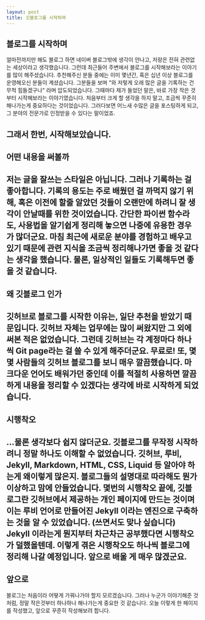 ```yaml
---
layout: post
title: 깃블로그를 시작하며
---
```


## 블로그를 시작하며
얼마전까지만 해도 블로그 하면 네이버 블로그밖에 생각이 안나고, 저랑은 전혀 관련없는 세상이라고 생각했습니다.
그런데 최근들어 주변에서 블로그를 시작해보라는 이야기를 많이 해주셨습니다.
추천해주신 분들 중에는 이미 몇년간, 혹은 십년 이상 블로그를 운영해오신 분들이 계셨습니다.
그분들을 보며 "와 저렇게 오래 많은 글을 기록하는 건 무척 힘들겠구나" 라며 압도되었습니다.
그때마다 제가 들었던 말은, 바로 가장 작은 것부터 시작해보라는 이야기였습니다.
처음부터 크게 할 생각을 하지 말고, 조금씩 꾸준히 해나가는게 중요하다는 것이었습니다.
그러다보면 어느새 수많은 글을 포스팅하게 되고, 그 분야의 전문가로 인정받을 수 있다는 말이었죠.

그래서 한번, 시작해보았습니다.
---
## 어떤 내용을 써볼까
저는 글을 잘쓰는 스타일은 아닙니다.
그러나 기록하는 걸 좋아합니다.
기록의 용도는 주로 배웠던 걸 까먹지 않기 위해, 혹은 이전에 할줄 알았던 것들이 오랜만에 하려니 잘 생각이 안날때를 위한 것이었습니다.
간단한 파이썬 함수라도, 사용법을 알기쉽게 정리해 놓으면 나중에 유용한 경우가 많더군요.
마침 최근에 새로운 분야를 경험하고 배우고 있기 때문에 관련 지식을 조금씩 정리해나가면 좋을 것 같다는 생각을 했습니다.
물론, 일상적인 일들도 기록해두면 좋을 것 같습니다.
---
## 왜 깃블로그 인가
깃허브로 블로그를 시작한 이유는, 일단 추천을 받았기 때문입니다.
깃허브 자체는 업무에는 많이 써왔지만 그 외에 써본 적은 없었습니다.
그런데 깃허브는 각 계정마다 하나씩 Git page라는 걸 쓸 수 있게 해주더군요. 무료로!
또, 몇몇 사람들의 깃허브 블로그를 보니 매우 깔끔했습니다.
마크다운 언어도 배워가던 중인데 이를 적절히 사용하면 깔끔하게 내용을 정리할 수 있겠다는 생각에 바로 시작하게 되었습니다.
---
## 시행착오
...물론 생각보다 쉽지 않더군요.
깃블로그를 무작정 시작하려니 정말 하나도 이해할 수 없었습니다.
깃허브, 루비, Jekyll, Markdown, HTML, CSS, Liquid 등 알아야 하는게 왜이렇게 많은지.
블로그들의 설명대로 따라해도 뭔가 이상하고 맘에 안들었습니다.
몇번의 시행착오 끝에, 깃블로그란 깃허브에서 제공하는 개인 페이지에 만드는 것이며 이는 루비 언어로 만들어진 Jekyll 이라는 엔진으로 구축하는 것을 알 수 있었습니다. (쓰면서도 맞나 싶습니다)
Jekyll 이라는게 뭔지부터 차근차근 공부했다면 시행착오가 덜했을텐데.
이렇게 겪은 시행착오도 하나씩 블로그에 정리해 나갈 예정입니다.
앞으로 배울 게 매우 많겠군요.
---
## 앞으로
블로그는 처음이라 어떻게 가꿔나가야 할지 모르겠습니다.
그러나 누군가 이야기해준 것처럼, 정말 작은것부터 하나하나 해나가는게 중요한 것 같습니다.
오늘 이렇게 한 페이지를 작성했고, 앞으로 꾸준히 작성해보려 합니다.